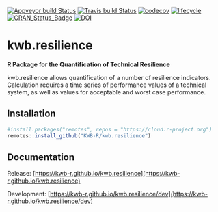 [![Appveyor build Status](https://ci.appveyor.com/api/projects/status/github/KWB-R/kwb.resilience?branch=master&svg=true)](https://ci.appveyor.com/project/KWB-R/kwb-resilience/branch/master)
[![Travis build Status](https://travis-ci.org/KWB-R/kwb.resilience.svg?branch=master)](https://travis-ci.org/KWB-R/kwb.resilience)
[![codecov](https://codecov.io/github/KWB-R/kwb.resilience/branch/master/graphs/badge.svg)](https://codecov.io/github/KWB-R/kwb.resilience)
[![lifecycle](https://img.shields.io/badge/lifecycle-experimental-orange.svg)](https://www.tidyverse.org/lifecycle/#experimental)
[![CRAN_Status_Badge](https://www.r-pkg.org/badges/version/kwb.resilience)]()
[![DOI](https://zenodo.org/badge/138212756.svg)](https://zenodo.org/badge/latestdoi/138212756)

# kwb.resilience

**R Package for the Quantification of Technical Resilience**

kwb.resilience allows quantification of a number of resilience indicators. 
Calculation requires a time series of performance values of a technical system, 
as well as values for acceptable and worst case performance.

## Installation

```r
#install.packages("remotes", repos = "https://cloud.r-project.org")
remotes::install_github("KWB-R/kwb.resilience")
```

## Documentation

Release: [https://kwb-r.github.io/kwb.resilience](https://kwb-r.github.io/kwb.resilience)

Development: [https://kwb-r.github.io/kwb.resilience/dev](https://kwb-r.github.io/kwb.resilience/dev)
